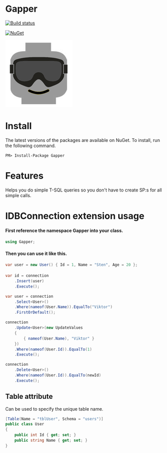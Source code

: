 # Gapper

[![Build status](https://ci.appveyor.com/api/projects/status/o52ul25c5yp5i4so/branch/release?svg=true)](https://ci.appveyor.com/project/viktornilsson91/gapper/branch/release)

[![NuGet](https://img.shields.io/nuget/v/gapper.svg)](https://www.nuget.org/packages/gapper/)

![gapper-logo](gapper-logo.png)

# Install

The latest versions of the packages are available on NuGet. To install, run the following command.
```
PM> Install-Package Gapper
```

# Features

Helps you do simple T-SQL queries so you don't have to create SP:s for all simple calls.

# IDBConnection extension usage

#### First reference the namespace Gapper into your class.
```csharp
using Gapper;
```

#### Then you can use it like this.

```csharp
var user = new User() { Id = 1, Name = "Sten", Age = 20 };

var id = connection
    .Insert(user)
    .Execute();
```

```csharp
var user = connection
    .Select<User>()
    .Where(nameof(User.Name)).EqualTo("Viktor")
    .FirstOrDefault();
```

```csharp
connection
    .Update<User>(new UpdateValues
    {
        { nameof(User.Name), "Viktor" }
    })
    .Where(nameof(User.Id)).EqualTo(1)
    .Execute();
```

```csharp
connection
    .Delete<User>()
    .Where(nameof(User.Id)).EqualTo(newId)
    .Execute();
```

## Table attribute 
Can be used to specify the unique table name.
```csharp
[Table(Name = "tblUser", Schema = "users")]
public class User
{
    public int Id { get; set; }
    public string Name { get; set; }
}
```    